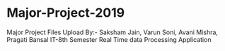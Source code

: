 # Major-Project-2019
Major Project Files
Upload By:-
Saksham Jain, Varun Soni, Avani Mishra, Pragati Bansal     IT-8th Semester
Real Time data Processing Application
